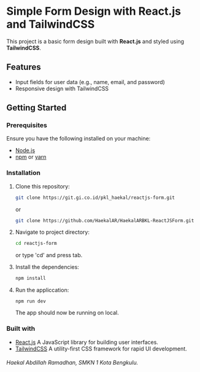 # Simple Form Design with React.js and TailwindCSS

This project is a basic form design built with **React.js** and styled using **TailwindCSS**.

## Features

- Input fields for user data (e.g., name, email, and password)
- Responsive design with TailwindCSS

## Getting Started

### Prerequisites

Ensure you have the following installed on your machine:

- [Node.js](https://nodejs.org/en/)
- [npm](https://www.npmjs.com/) or [yarn](https://yarnpkg.com/)

### Installation

1. Clone this repository:

   ```bash
   git clone https://git.gi.co.id/pkl_haekal/reactjs-form.git
   ```

   or

   ```bash
   git clone https://github.com/HaekalAR/HaekalARBKL-ReactJSForm.git
   ```

2. Navigate to project directory:

   ```bash
   cd reactjs-form
   ```

   or type 'cd' and press tab.

3. Install the dependencies:

   ```bash
   npm install
   ```

4. Run the appliccation:

   ```
   npm run dev
   ```

   The app should now be running on local.

### Built with

- [React.js](reactjs.org) A JavaScript library for building user interfaces.
- [TailwindCSS](tailwindcss.com) A utility-first CSS framework for rapid UI development.

###### Haekal Abdillah Ramadhan, SMKN 1 Kota Bengkulu.
